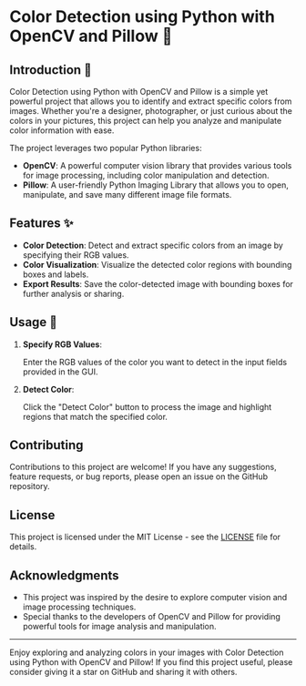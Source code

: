 # Color Detection using Python with OpenCV and Pillow 🦄

## Introduction 🚀

Color Detection using Python with OpenCV and Pillow is a simple yet powerful project that allows you to identify and extract specific colors from images. Whether you're a designer, photographer, or just curious about the colors in your pictures, this project can help you analyze and manipulate color information with ease.

The project leverages two popular Python libraries:

- **OpenCV**: A powerful computer vision library that provides various tools for image processing, including color manipulation and detection.
- **Pillow**: A user-friendly Python Imaging Library that allows you to open, manipulate, and save many different image file formats.

## Features ✨

- **Color Detection**: Detect and extract specific colors from an image by specifying their RGB values.
- **Color Visualization**: Visualize the detected color regions with bounding boxes and labels.
- **Export Results**: Save the color-detected image with bounding boxes for further analysis or sharing.

## Usage 👻

1. **Specify RGB Values**:

   Enter the RGB values of the color you want to detect in the input fields provided in the GUI.

2. **Detect Color**:

   Click the "Detect Color" button to process the image and highlight regions that match the specified color.

## Contributing

Contributions to this project are welcome! If you have any suggestions, feature requests, or bug reports, please open an issue on the GitHub repository.

## License

This project is licensed under the MIT License - see the [LICENSE](LICENSE) file for details.

## Acknowledgments

- This project was inspired by the desire to explore computer vision and image processing techniques.
- Special thanks to the developers of OpenCV and Pillow for providing powerful tools for image analysis and manipulation.

---

Enjoy exploring and analyzing colors in your images with Color Detection using Python with OpenCV and Pillow! If you find this project useful, please consider giving it a star on GitHub and sharing it with others.
